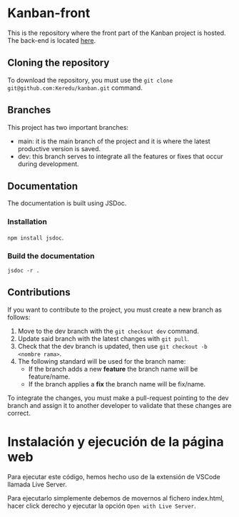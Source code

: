 # Kanban-front


This is the repository where the front part of the Kanban project is hosted. The back-end is located [here](https://github.com/Keredu/kanban).

## Cloning the repository

To download the repository, you must use the `git clone git@github.com:Keredu/kanban.git` command.

## Branches

This project has two important branches:

- main: it is the main branch of the project and it is where the latest productive version is saved.
- dev: this branch serves to integrate all the features or fixes that occur during development.

## Documentation
The documentation is built using JSDoc.

### Installation
``npm install jsdoc``.

### Build the documentation
``jsdoc -r .``

## Contributions
If you want to contribute to the project, you must create a new branch as follows:

1. Move to the dev branch with the `git checkout dev` command.
2. Update said branch with the latest changes with `git pull`.
3. Check that the dev branch is updated, then use `git checkout -b <nombre rama>`.
4. The following standard will be used for the branch name:
    - If the branch adds a new **feature** the branch name will be feature/name.
    - If the branch applies a **fix** the branch name will be fix/name.

To integrate the changes, you must make a pull-request pointing to the dev branch and assign it to another developer to validate that these changes are correct.

# Instalación y ejecución de la página web

Para ejecutar este código, hemos hecho uso de la extensión de VSCode llamada Live Server.

Para ejecutarlo simplemente debemos de movernos al fichero index.html, hacer click derecho y ejecutar la opción `Open with Live Server`.





